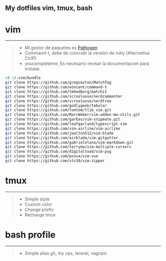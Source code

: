  My dotfiles vim, tmux, bash
---

# vim
---
>- Mi gestor de paquetes es [Pathogen](https://github.com/tpope/vim-pathogen)
>- Command-t, debe de coincidir la version de ruby (Alternativa CtrlP)
>- youcompleteme, Es necesario revisar la documentacion para instalar.

```bash
cd ~/.vim/bundle
git clone https://github.com/gregsexton/MatchTag
git clone https://github.com/wincent/command-t
git clone https://github.com/tmhedberg/matchit
git clone https://github.com/scrooloose/nerdcommenter
git clone https://github.com/scrooloose/nerdtree
git clone https://github.com/godlygeek/tabular
git clone https://github.com/tomtom/tlib_vim.git
git clone https://github.com/MarcWeber/vim-addon-mw-utils.git
git clone https://github.com/garbas/vim-snipmate.git
git clone https://github.com/leafgarland/typescript-vim
git clone https://github.com/vim-airline/vim-airline
git clone https://github.com/jwalton512/vim-blade
git clone https://github.com/airblade/vim-gitgutter
git clone https://github.com/gabrielelana/vim-markdown.git
git clone https://github.com/terryma/vim-multiple-cursors
git clone https://github.com/digitaltoad/vim-pug
git clone https://github.com/posva/vim-vue
git clone https://github.com/sts10/vim-zipper
```

# tmux
---
>- Simple style
>- Custom color
>- Change prefix
>- Recharge tmux

# bash profile
---
>- Simple alias git, my vps, laravel, vagrant.
